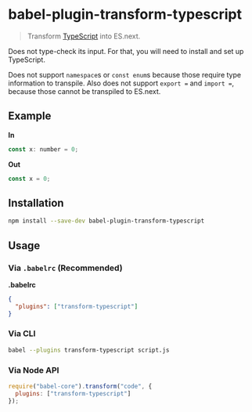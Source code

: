 # babel-plugin-transform-typescript

> Transform [TypeScript](https://github.com/Microsoft/TypeScript) into ES.next.

Does not type-check its input. For that, you will need to install and set up TypeScript.

Does not support `namespace`s or `const enum`s because those require type information to transpile.
Also does not support `export =` and `import =`, because those cannot be transpiled to ES.next.

## Example

**In**

```javascript
const x: number = 0;
```

**Out**

```javascript
const x = 0;
```

## Installation

```sh
npm install --save-dev babel-plugin-transform-typescript
```

## Usage

### Via `.babelrc` (Recommended)

**.babelrc**

```json
{
  "plugins": ["transform-typescript"]
}
```

### Via CLI

```sh
babel --plugins transform-typescript script.js
```

### Via Node API

```javascript
require("babel-core").transform("code", {
  plugins: ["transform-typescript"]
});
```
